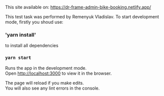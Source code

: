 This site available on: https://dr-frame-admin-bike-booking.netlify.app/

This test task was performed by Remenyuk Vladislav. To start development mode,
firstly you shoud use:

### 'yarn install'

to install all dependencies

### `yarn start`

Runs the app in the development mode.\
Open [http://localhost:3000](http://localhost:3000) to view it in the browser.

The page will reload if you make edits.\
You will also see any lint errors in the console.
